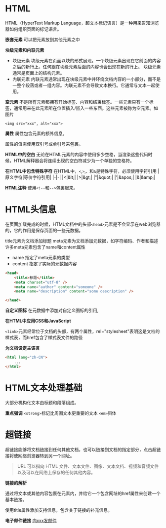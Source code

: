 # HTML
HTML（HyperText Markup Language，超文本标记语言）是一种用来告知浏览器如何组织页面的标记语言。

**嵌套元素**
可以把元素放到其他元素之中

**块级元素和内联元素**
- 块级元素
  块级元素在页面以块的形式展现。一个块级元素出现在它前面的内容之后的新行上。任何跟在块级元素后面的内容也会出现在新的行上。
  块级元素通常是页面上的结构元素。
- 内联元素
  内联元素通常出现在块级元素中并环绕文档内容的一小部分，而不是一整个段落或者一组内容。内联元素不会导致文本换行。它通常与文本一起使用。

**空元素**
不是所有元素都拥有开始标签、内容和结束标签。一些元素只有一个标签，通常用来在此元素所在位置插入/嵌入一些东西。这些元素被称为空元素。如图片

    <img src="xxx", alt="xxx">

**属性**
属性包含元素的额外信息。

<a href="https://www.mozilla.org/" title="The Mozilla homepage" target="_blank"></a>

属性的值需使用双引号或单引号来包裹。

**HTML中的空白**
无论在HTML元素的内容中使用多少空格，当渲染这些代码时候，HTML解释器会将连续出现的空白符减少为一个单独的空格符。

**在HTML中包含特殊字符**
在HTML中，`<`,`>`,`、`和`&`是特殊字符，必须使用字符引用
|原义字符|等价字符引用|
|-|-|
|<|\&lt;|
|>|\&gt;|
|"|\&quot;|
|'|\&apos;|
|&|\&amp;|

**HTML注释**
使用`<!--`和`-->`包裹起来。

# HTML头信息

在页面加载完成的时候，HTML文档中的头部`<head>`元素是不会显示在web浏览器的，它的作用是保存页面的一些元数据。

title元素为文档添加标题
meta元素为文档添加元数据，如字符编码、作者和描述
许多meta元素包含了name和content属性
- name 指定了meta元素的类型
- content 指定了实际的元数据内容


```html
<head>
    <title>标题</title>
    <meta charset="utf-8" />
    <meta name="author" content="someone" />
    <meta name="description" content="some description" />

</head>
```

**自定义图标**
在元数据中添加对自定义图标的引用,
    <link rel="icon" href="favicon.ico" type="image/x-icon" />

**在HTML中应用CSS和JavaScript**

`<link>`元素经常位于文档的头部，有两个属性，rel="stylesheet"表明这是文档的样式表，而href包含了样式表文件的路径
    <link rel="stylesheet" href="style.css" />

<script>元素也应该放在文档的头部，并包含src属性来指向需要加载的JavaScript文件路径，同时最好加上`defer`以告诉浏览器在解析完HTML后再加载JavaScript。
    <script src="my.js" defer></script>

**为文档设定主语言**
```html
<html lang="zh-CN">
    ...
</html>
```

# HTML文本处理基础
大部分机构化文本由标题和段落组成。

**重点强调**
`<strong>`标记比周围文本更重要的文本
`<em>`斜体

# 超链接
超链接能够将文档链接到任何其他文档，也可以链接到文档的指定部分，点击超链接将使网络浏览器转到另一个网址。

> URL 可以指向 HTML 文件、文本文件、图像、文本文档、视频和音频文件以及可以在网络上保存的任何其他内容。

**链接的解析**

通过将文本或其他内容包裹在<a>元素内，并给它一个包含网址的href属性来创建一个基本链接。

使用title属性添加支持信息，包含关于链接的补充信息。

**电子邮件链接**
    <a href="mailto:nowhere@example.com">向xxx发邮件</a>